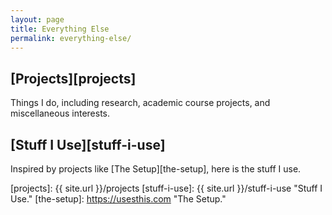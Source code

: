 ```yaml
---
layout: page
title: Everything Else
permalink: everything-else/
---
```


## [Projects][projects]
Things I do, including research, academic course projects, and miscellaneous interests.

## [Stuff I Use][stuff-i-use]
Inspired by projects like [The Setup][the-setup], here is the stuff I use.

[projects]: {{ site.url }}/projects
[stuff-i-use]: {{ site.url }}/stuff-i-use "Stuff I Use."
[the-setup]: https://usesthis.com "The Setup."
